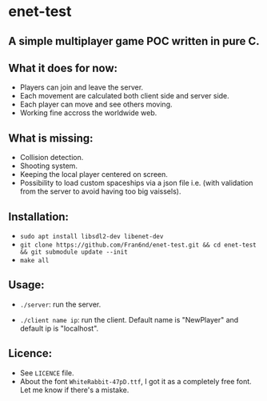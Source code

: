 # enet-test

## A simple multiplayer game POC written in pure C.

## What it does for now:

 * Players can join and leave the server.
 * Each movement are calculated both client side and server side.
 * Each player can move and see others moving.
 * Working fine accross the worldwide web.

 ## What is missing:

 * Collision detection.
 * Shooting system.
 * Keeping the local player centered on screen.
 * Possibility to load custom spaceships via a json file i.e. (with validation from the server to avoid having too big vaissels).


## Installation:

* `sudo apt install libsdl2-dev libenet-dev`
* `git clone https://github.com/Fran6nd/enet-test.git && cd enet-test && git submodule update --init`
* `make all`

## Usage:

* `./server`: run the server.

* `./client name ip`: run the client. Default name is "NewPlayer" and default ip is "localhost".

## Licence:

* See `LICENCE` file.
* About the font `WhiteRabbit-47pD.ttf`, I got it as a completely free font. Let me know if there's a mistake.